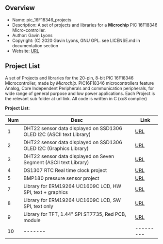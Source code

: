 Overview
--------------------------------------------
* Name: pic_16F18346_projects
* Description: A set of projects and libraries for a **Microchip** 
 PIC 16F18346 Micro-controller.
* Author: Gavin Lyons 
* Copyright: (C) 2020 Gavin Lyons, GNU GPL. see LICENSE.md in documentation section
* Website: [URL](https://gavinlyonsrepo.github.io/)

Project List
-----------------------------------------
A set of Projects and libraries for the 20-pin, 8-bit PIC 16F18346 Microcontroller,
made by *Microchip*.  PIC16F18346 microcontrollers feature Analog, Core Independent Peripherals and communication peripherals, for wide range of general purpose and low power applications. 
Each Project is the relevant sub folder at url link. All code is written in C (xc8 compiler)

**Project List:**

| Num | Desc | Link |
| --- | --- | --- |
| 1 |  DHT22 sensor data displayed on SSD1306 OLED I2C (ASCII text Library)  | [URL](projects/oled_dht22) |
| 2 |  DHT22 sensor data displayed on SSD1306 OLED I2C (Graphics Library)  | [URL](projects/oled_dht22_graph) |
| 3 |  DHT22 sensor data displayed on Seven Segment (ASCII text Library)  | [URL](projects/7seg_dht22) |
| 4 |  DS1307 RTC Real time clock project | [URL](projects/ds1307) |
| 5 |  BMP180 pressure sensor project | [URL](projects/bmp180) |
| 7 |  Library for ERM19264 UC1609C LCD, HW SPI, text + graphics | [URL](projects/uc1609) |
| 8 |  Library for ERM19264 UC1609C LCD, SW SPI, text only | [URL](projects/uc1609_text) |
| 9 |  Library for TFT, 1.44" SPI ST7735, Red PCB, module  | [URL](projects/ST7735) |
| 10 |  ------- |--------- |


